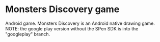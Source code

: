 Monsters Discovery game
=================

Android game. Monsters Discovery is an Android native drawing game.
NOTE: the google play version without the SPen SDK is into the "googleplay" branch.
